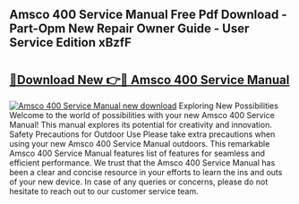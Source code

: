 ## Amsco 400 Service Manual Free Pdf Download - Part-Opm New Repair Owner Guide - User Service Edition xBzfF

# <h2><a href="http://bc32207.oget.top/?id=Amsco+400+Service+Manual">🔗Download New 👉🔴 Amsco 400 Service Manual</a></h2>

[![Amsco 400 Service Manual new download](https://i.imgur.com/5g1atiW.png)](http://bc32207.oget.top/?id=Amsco+400+Service+Manual)
Exploring New Possibilities Welcome to the world of possibilities with your new Amsco 400 Service Manual! This manual explores its potential for creativity and innovation. Safety Precautions for Outdoor Use Please take extra precautions when using your new Amsco 400 Service Manual outdoors. This remarkable Amsco 400 Service Manual features list of features for seamless and efficient performance. We trust that the Amsco 400 Service Manual has been a clear and concise resource in your efforts to learn the ins and outs of your new device. In case of any queries or concerns, please do not hesitate to reach out to our customer service team.
